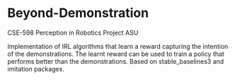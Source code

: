 # Beyond-Demonstration
 CSE-598 Perception in Robotics Project ASU

 Implementation of IRL algorithms that learn a reward capturing the intention of the demonstrations. The learnt reward can be used to train a policy that performs better than the demonstrations. Based on stable_baselines3 and imitation packages.
